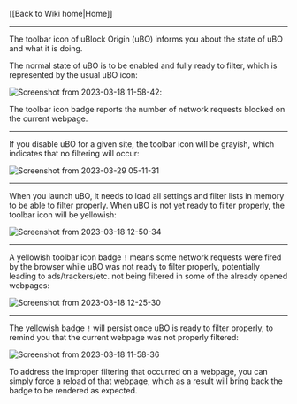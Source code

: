 [[Back to Wiki home|Home]]

***

The toolbar icon of uBlock Origin (uBO) informs you about the state of uBO and what it is doing.

The normal state of uBO is to be enabled and fully ready to filter, which is represented by the usual uBO icon:

![Screenshot from 2023-03-18 11-58-42](https://user-images.githubusercontent.com/585534/226121677-aa0b3547-1e44-4c97-9887-020b2c79ede4.png): 

The toolbar icon badge reports the number of network requests blocked on the current webpage.

---

If you disable uBO for a given site, the toolbar icon will be grayish, which indicates that no filtering will occur:

![Screenshot from 2023-03-29 05-11-31](https://user-images.githubusercontent.com/585534/228486438-e1e9bc56-40cc-4ff0-b97d-53d354bb3252.png)

---

When you launch uBO, it needs to load all settings and filter lists in memory to be able to filter properly. When uBO is not yet ready to filter properly, the toolbar icon will be yellowish:

![Screenshot from 2023-03-18 12-50-34](https://user-images.githubusercontent.com/585534/226121557-0428852b-59a6-4320-ab77-d5ca68a8cdf7.png)

---

A yellowish toolbar icon badge `!` means some network requests were fired by the browser while uBO was not ready to filter properly, potentially leading to ads/trackers/etc. not being filtered in some of the already opened webpages:

![Screenshot from 2023-03-18 12-25-30](https://user-images.githubusercontent.com/585534/226121582-ce77b8ef-be4f-4214-97c9-a11497045cef.png)

---

The yellowish badge `!` will persist once uBO is ready to filter properly, to remind you that the current webpage was not properly filtered:

![Screenshot from 2023-03-18 11-58-36](https://user-images.githubusercontent.com/585534/226121627-27b1ae78-58a0-454a-aa74-658944197096.png)

To address the improper filtering that occurred on a webpage, you can simply force a reload of that webpage, which as a result will bring back the badge to be rendered as expected.
